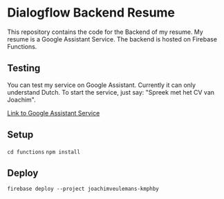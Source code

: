 # Dialogflow Backend Resume

This repository contains the code for the Backend of my resume. My resume is a Google Assistant Service. The backend is hosted on Firebase Functions.

## Testing

You can test my service on Google Assistant. Currently it can only understand Dutch. To start the service, just say: "Spreek met het CV van Joachim".

[Link to Google Assistant Service](https://assistant.google.com/services/a/uid/0000008dfb172d86)

## Setup

`cd functions`
`npm install`

## Deploy

`firebase deploy --project joachimveulemans-kmphby`
